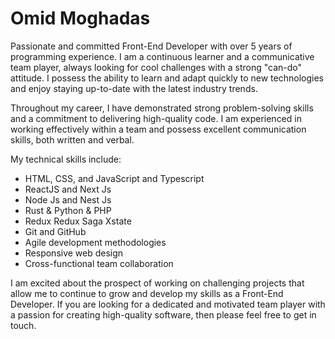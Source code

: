 # Omid Moghadas

Passionate and committed Front-End Developer with over 5 years of programming experience. I am a continuous learner and a communicative team player, always looking for cool challenges with a strong "can-do" attitude. I possess the ability to learn and adapt quickly to new technologies and enjoy staying up-to-date with the latest industry trends.

Throughout my career, I have demonstrated strong problem-solving skills and a commitment to delivering high-quality code. I am experienced in working effectively within a team and possess excellent communication skills, both written and verbal.

My technical skills include:

- HTML, CSS, and JavaScript and Typescript
- ReactJS and Next Js
- Node Js and Nest Js
- Rust & Python & PHP
- Redux Redux Saga Xstate
- Git and GitHub
- Agile development methodologies
- Responsive web design
- Cross-functional team collaboration

I am excited about the prospect of working on challenging projects that allow me to continue to grow and develop my skills as a Front-End Developer. If you are looking for a dedicated and motivated team player with a passion for creating high-quality software, then please feel free to get in touch.
